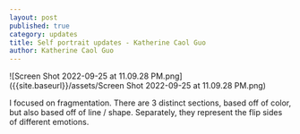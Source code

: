 ```yaml
---
layout: post
published: true
category: updates
title: Self portrait updates - Katherine Caol Guo
author: Katherine Caol Guo
---
```

![Screen Shot 2022-09-25 at 11.09.28 PM.png]({{site.baseurl}}/assets/Screen Shot 2022-09-25 at 11.09.28 PM.png)

I focused on fragmentation. There are 3 distinct sections, based off of color, but also based off of line / shape. Separately, they represent the flip sides of different emotions.
